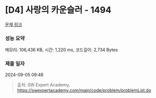 # [D4] 사랑의 카운슬러 - 1494 

[문제 링크](https://swexpertacademy.com/main/code/problem/problemDetail.do?contestProbId=AV2b_WPaAEIBBASw) 

### 성능 요약

메모리: 106,436 KB, 시간: 1,220 ms, 코드길이: 2,734 Bytes

### 제출 일자

2024-09-05 09:48



> 출처: SW Expert Academy, https://swexpertacademy.com/main/code/problem/problemList.do
